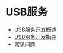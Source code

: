 # USB服务<!--usb-->

- [USB服务开发概述](usb-overview.md)
- [USB服务开发指导](usb-guidelines.md)
- [常见问题](faqs-usb.md)

